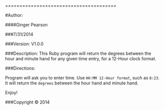 <!-- CLOCK ANGLE -->
=======================================

#Author:

####Ginger Pearson

###7/31/2014

###Version:
V1.0.0

###Description:
This Ruby program will return the degrees between the hour and minute hand for any given time entry, for a 12-Hour clock format.

###Directions:
<!-- To use this program, Ruby with `irb` must be installed on your system.

Download Clock Angle repository zip file using `Download Zip` button from (https://github.com/gpepic/clock_angle_rb).

Copy file to `directory` of your choice.  From your command line, in the same `directory`, enter the following:

```ruby
$ irb
irb:> require '.lib/clock_angle.rb'
irb:> clock_angle
``` -->

Program will ask you to enter time.  Use `HH:MM 12-Hour format`, such as `8:23`.  It will return the `degrees` between the hour hand and minute hand.

<!-- Remember to quit `irb` using `exit` or `quit`.  If `irb` hangs, use `ctrl+C` a couple of times and then enter `quit` or close your terminal and re-open.
 -->
Enjoy!

###Copyright © 2014
